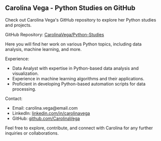 <!DOCTYPE html>
<html>
<head>
    <h2>Carolina Vega - Python Studies on GitHub</h2>
</head>
<body>
    <p>Check out Carolina Vega's GitHub repository to explore her Python studies and projects.</p>
    <p>GitHub Repository: <a href="https://github.com/CarolinaVega/Python-Studies" target="_blank">CarolinaVega/Python-Studies</a></p>
    <p>Here you will find her work on various Python topics, including data analysis, machine learning, and more.</p>
    <p>Experience:</p>
    <ul>
        <li>Data Analyst with expertise in Python-based data analysis and visualization.</li>
        <li>Experience in machine learning algorithms and their applications.</li>
        <li>Proficient in developing Python-based automation scripts for data processing.</li>
    </ul>
    <p>Contact:</p>
    <ul>
        <li>Email: carolina.vega@email.com</li>
        <li>LinkedIn: <a href="https://www.linkedin.com/in/carolinavega" target="_blank">linkedin.com/in/carolinavega</a></li>
        <li>GitHub: <a href="https://github.com/CarolinaVega" target="_blank">github.com/CarolinaVega</a></li>
    </ul>
    <p>Feel free to explore, contribute, and connect with Carolina for any further inquiries or collaborations.</p>
</body>
</html>
